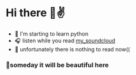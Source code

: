 # Hi there 👋✌️

- 🐍 I'm starting to learn python
- 🎧 listen while you read [my_soundcloud](https://soundcloud.com/user-650689101/likes)
- 📖 unfortunately there is nothing to read now((

### 🌊someday it will be beautiful here

